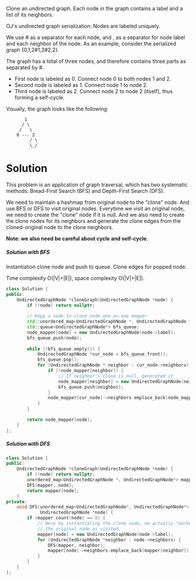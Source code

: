 Clone an undirected graph. Each node in the graph contains a label and a list of its neighbors.


OJ's undirected graph serialization:
Nodes are labeled uniquely.

We use # as a separator for each node, and , as a separator for node label and each neighbor of the node.
As an example, consider the serialized graph {0,1,2#1,2#2,2}.

The graph has a total of three nodes, and therefore contains three parts as separated by #.

* First node is labeled as 0. Connect node 0 to both nodes 1 and 2.
* Second node is labeled as 1. Connect node 1 to node 2.
* Third node is labeled as 2. Connect node 2 to node 2 (itself), thus forming a self-cycle.

Visually, the graph looks like the following:

```
       1
      / \
     /   \
    0 --- 2
         / \
         \_/
```

# Solution

This problem is an application of graph traversal, which has two systematic methods: Bread-First Search (BFS) and Depth-First Search (DFS).

We need to maintain a hashmap from original node to the "clone" node. And use BFS or DFS to visit original nodes. Everytime we visit an original node, we need to create the "clone" node if it is null. And we also need to create the clone nodes for its neighbors and generate the clone edges from the cloned-original node to the clone neighbors.  

__Note: we also need be careful about cycle and self-cycle.__

##### Solution with BFS

Instantiation clone node and push to queue. Clone edges for popped node.

Time complexity  O(|V|+|E|), space complexity  O(|V|+|E|).

```cpp
class Solution {
public:
    UndirectedGraphNode *cloneGraph(UndirectedGraphNode *node) {
        if (!node) return nullptr;
        
        // Kepp a node-to-clone_node one-on-one mapper
        std::unordered_map<UndirectedGraphNode *, UndirectedGraphNode *> node_mapper;
        std::queue<UndirectedGraphNode*> bfs_queue;
        node_mapper[node] = new UndirectedGraphNode(node->label);
        bfs_queue.push(node);
        
        while (!bfs_queue.empty()) {
            UndirectedGraphNode *cur_node = bfs_queue.front();
            bfs_queue.pop();
            for (UndirectedGraphNode * neighbor : cur_node->neighbors) {
                if (!node_mapper[neighbor]) {
                    // If neighbor's clone is null, generated it
                    node_mapper[neighbor] = new UndirectedGraphNode(neighbor->label);
                    bfs_queue.push(neighbor);
                }
                node_mapper[cur_node]->neighbors.emplace_back(node_mapper[neighbor]);
            }
        }
        
        return node_mapper[node];
    }
};
```

##### Solution with DFS


```cpp
class Solution {
public:
    UndirectedGraphNode *cloneGraph(UndirectedGraphNode *node) {
        if (!node) return nullptr;
        unordered_map<UndirectedGraphNode *, UndirectedGraphNode*> mapper;
        DFS(mapper, node);
        return mapper[node];
    }
private:
    void DFS(unordered_map<UndirectedGraphNode*, UndirectedGraphNode*> &mapper,
             UndirectedGraphNode *node) {
        if (mapper.count(node) == 0) {
            // Here by instantiating the clone node, we actually "marked"
            // the original node as visited.
            mapper[node] = new UndirectedGraphNode(node->label);
            for (UndirectedGraphNode *neighbor : node->neighbors) {
                DFS(mapper, neighbor);
                mapper[node]->neighbors.emplace_back(mapper[neighbor]);
            }
        }
    }
};
```

